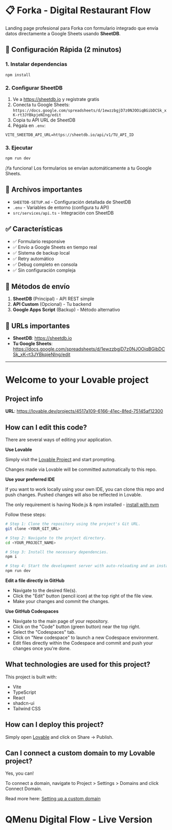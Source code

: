 # 📋 Forka - Digital Restaurant Flow

Landing page profesional para Forka con formulario integrado que envía datos directamente a Google Sheets usando **SheetDB**.

## 🚀 Configuración Rápida (2 minutos)

### 1. Instalar dependencias
```bash
npm install
```

### 2. Configurar SheetDB
1. Ve a https://sheetdb.io y regístrate gratis
2. Conecta tu Google Sheets: `https://docs.google.com/spreadsheets/d/1ewzzbgjD7z0NJOOiqBGibDCSk_xK-rt3JYBkpjeNIng/edit`
3. Copia tu API URL de SheetDB
4. Pégala en `.env`:
```env
VITE_SHEETDB_API_URL=https://sheetdb.io/api/v1/TU_API_ID
```

### 3. Ejecutar
```bash
npm run dev
```

¡Ya funciona! Los formularios se envían automáticamente a tu Google Sheets.

## 📁 Archivos importantes

- `SHEETDB-SETUP.md` - Configuración detallada de SheetDB
- `.env` - Variables de entorno (configura tu API)
- `src/services/api.ts` - Integración con SheetDB

## ✅ Características

- ✅ Formulario responsive
- ✅ Envío a Google Sheets en tiempo real
- ✅ Sistema de backup local
- ✅ Retry automático
- ✅ Debug completo en consola
- ✅ Sin configuración compleja

## 🔧 Métodos de envío

1. **SheetDB** (Principal) - API REST simple
2. **API Custom** (Opcional) - Tu backend
3. **Google Apps Script** (Backup) - Método alternativo

## 🎯 URLs importantes

- **SheetDB**: https://sheetdb.io
- **Tu Google Sheets**: https://docs.google.com/spreadsheets/d/1ewzzbgjD7z0NJOOiqBGibDCSk_xK-rt3JYBkpjeNIng/edit

---

# Welcome to your Lovable project

## Project info

**URL**: https://lovable.dev/projects/4517a109-6166-41ec-8fed-75145af12300

## How can I edit this code?

There are several ways of editing your application.

**Use Lovable**

Simply visit the [Lovable Project](https://lovable.dev/projects/4517a109-6166-41ec-8fed-75145af12300) and start prompting.

Changes made via Lovable will be committed automatically to this repo.

**Use your preferred IDE**

If you want to work locally using your own IDE, you can clone this repo and push changes. Pushed changes will also be reflected in Lovable.

The only requirement is having Node.js & npm installed - [install with nvm](https://github.com/nvm-sh/nvm#installing-and-updating)

Follow these steps:

```sh
# Step 1: Clone the repository using the project's Git URL.
git clone <YOUR_GIT_URL>

# Step 2: Navigate to the project directory.
cd <YOUR_PROJECT_NAME>

# Step 3: Install the necessary dependencies.
npm i

# Step 4: Start the development server with auto-reloading and an instant preview.
npm run dev
```

**Edit a file directly in GitHub**

- Navigate to the desired file(s).
- Click the "Edit" button (pencil icon) at the top right of the file view.
- Make your changes and commit the changes.

**Use GitHub Codespaces**

- Navigate to the main page of your repository.
- Click on the "Code" button (green button) near the top right.
- Select the "Codespaces" tab.
- Click on "New codespace" to launch a new Codespace environment.
- Edit files directly within the Codespace and commit and push your changes once you're done.

## What technologies are used for this project?

This project is built with:

- Vite
- TypeScript
- React
- shadcn-ui
- Tailwind CSS

## How can I deploy this project?

Simply open [Lovable](https://lovable.dev/projects/4517a109-6166-41ec-8fed-75145af12300) and click on Share -> Publish.

## Can I connect a custom domain to my Lovable project?

Yes, you can!

To connect a domain, navigate to Project > Settings > Domains and click Connect Domain.

Read more here: [Setting up a custom domain](https://docs.lovable.dev/tips-tricks/custom-domain#step-by-step-guide)
# QMenu Digital Flow - Live Version
